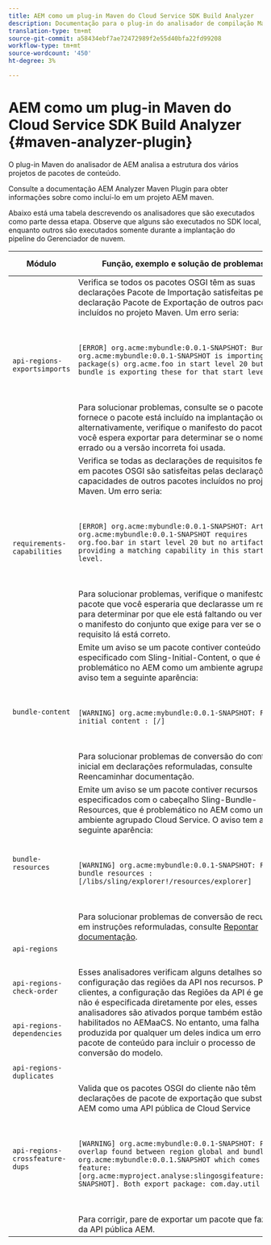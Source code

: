 ```yaml
---
title: AEM como um plug-in Maven do Cloud Service SDK Build Analyzer
description: Documentação para o plug-in do analisador de compilação Maven local
translation-type: tm+mt
source-git-commit: a58434ebf7ae72472989f2e55d40bfa22fd99208
workflow-type: tm+mt
source-wordcount: '450'
ht-degree: 3%

---
```



# AEM como um plug-in Maven do Cloud Service SDK Build Analyzer {#maven-analyzer-plugin}

O plug-in Maven do analisador de AEM analisa a estrutura dos vários projetos de pacotes de conteúdo.

Consulte a documentação [](https://github.com/adobe/aemanalyser-maven-plugin/blob/main/aemanalyser-maven-plugin/README.md) AEM Analyzer Maven Plugin para obter informações sobre como incluí-lo em um projeto AEM maven.

Abaixo está uma tabela descrevendo os analisadores que são executados como parte dessa etapa. Observe que alguns são executados no SDK local, enquanto outros são executados somente durante a implantação do pipeline do Gerenciador de nuvem.

| Módulo | Função, exemplo e solução de problemas | SDK local | Cloud Manager |
|---|---|---|---|
| `api-regions-exportsimports` | Verifica se todos os pacotes OSGI têm as suas declarações Pacote de Importação satisfeitas pela declaração Pacote de Exportação de outros pacotes incluídos no projeto Maven. Um erro seria: <p> </p> `[ERROR] org.acme:mybundle:0.0.1-SNAPSHOT: Bundle org.acme:mybundle:0.0.1-SNAPSHOT is importing package(s) org.acme.foo in start level 20 but no bundle is exporting these for that start level.`<p> </p>Para solucionar problemas, consulte se o pacote que fornece o pacote está incluído na implantação ou, alternativamente, verifique o manifesto do pacote que você espera exportar para determinar se o nome errado ou a versão incorreta foi usada. | Sim | Sim |
| `requirements-capabilities` | Verifica se todas as declarações de requisitos feitas em pacotes OSGI são satisfeitas pelas declarações de capacidades de outros pacotes incluídos no projeto Maven. Um erro seria: <p> </p> `[ERROR] org.acme:mybundle:0.0.1-SNAPSHOT: Artifact org.acme:mybundle:0.0.1-SNAPSHOT requires org.foo.bar in start level 20 but no artifact is providing a matching capability in this start level.`<p> </p> Para solucionar problemas, verifique o manifesto do pacote que você esperaria que declarasse um recurso para determinar por que ele está faltando ou verifique o manifesto do conjunto que exige para ver se o requisito lá está correto. | Sim | Sim |
| `bundle-content` | Emite um aviso se um pacote contiver conteúdo inicial especificado com Sling-Initial-Content, o que é problemático no AEM como um ambiente agrupado. O aviso tem a seguinte aparência: <p> </p> `[WARNING] org.acme:mybundle:0.0.1-SNAPSHOT: Found initial content : [/]` <p> </p>Para solucionar problemas de conversão do conteúdo inicial em declarações reformuladas, consulte Reencaminhar documentação. | Sim | Sim |
| `bundle-resources` | Emite um aviso se um pacote contiver recursos especificados com o cabeçalho Sling-Bundle-Resources, que é problemático no AEM como um ambiente agrupado Cloud Service. O aviso tem a seguinte aparência:<p> </p> `[WARNING] org.acme:mybundle:0.0.1-SNAPSHOT: Found bundle resources : [/libs/sling/explorer!/resources/explorer]`<p> </p> Para solucionar problemas de conversão de recursos em instruções reformuladas, consulte [Repontar documentação](https://experienceleague.adobe.com/docs/experience-manager-cloud-service/implementing/developing/aem-project-content-package-structure.html?lang=en#repo-init). | Sim | Sim |
| `api-regions`<p> </p>`api-regions-check-order`<p> </p>`api-regions-dependencies`<p> </p>`api-regions-duplicates` | Esses analisadores verificam alguns detalhes sobre a configuração das regiões da API nos recursos. Para os clientes, a configuração das Regiões da API é gerada e não é especificada diretamente por eles, esses analisadores são ativados porque também estão habilitados no AEMaaCS. No entanto, uma falha produzida por qualquer um deles indica um erro no pacote de conteúdo para incluir o processo de conversão do modelo. | Sim | Sim |
| `api-regions-crossfeature-dups` | Valida que os pacotes OSGI do cliente não têm declarações de pacote de exportação que substituem AEM como uma API pública de Cloud Service<p> </p>`[WARNING] org.acme:mybundle:0.0.1-SNAPSHOT: Package overlap found between region global and bundle org.acme:mybundle:0.0.1.SNAPSHOT which comes from feature: [org.acme:myproject.analyse:slingosgifeature:0.0.1-SNAPSHOT]. Both export package: com.day.util`<p> </p>Para corrigir, pare de exportar um pacote que faz parte da API pública AEM. | Sim | Sim |